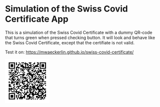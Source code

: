 # Simulation of the Swiss Covid Certificate App

This is a simulation of the Swiss Covid Certificate with a dummy QR-code that turns green when pressed checking button. It will look and behave like the Swiss Covid Certificate, except that the certifiate is not valid.

Test it on: https://mwaeckerlin.github.io/swiss-covid-certificate/

![scan to load app](url.png)